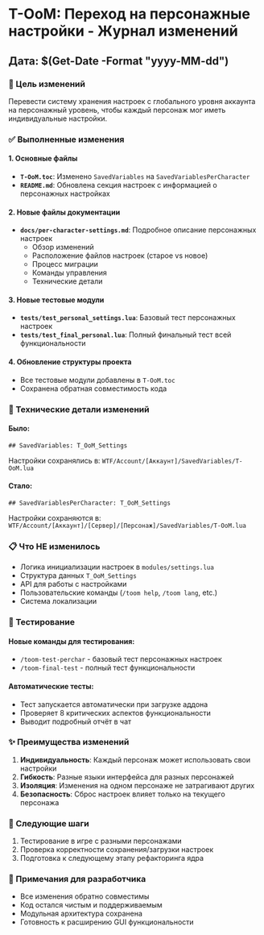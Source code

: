 # T-OoM: Переход на персонажные настройки - Журнал изменений

## Дата: $(Get-Date -Format "yyyy-MM-dd")

### 🎯 Цель изменений
Перевести систему хранения настроек с глобального уровня аккаунта на персонажный уровень, чтобы каждый персонаж мог иметь индивидуальные настройки.

### ✅ Выполненные изменения

#### 1. Основные файлы
- **`T-OoM.toc`**: Изменено `SavedVariables` на `SavedVariablesPerCharacter`
- **`README.md`**: Обновлена секция настроек с информацией о персонажных настройках

#### 2. Новые файлы документации
- **`docs/per-character-settings.md`**: Подробное описание персонажных настроек
  - Обзор изменений
  - Расположение файлов настроек (старое vs новое)
  - Процесс миграции
  - Команды управления
  - Технические детали

#### 3. Новые тестовые модули
- **`tests/test_personal_settings.lua`**: Базовый тест персонажных настроек
- **`tests/test_final_personal.lua`**: Полный финальный тест всей функциональности

#### 4. Обновление структуры проекта
- Все тестовые модули добавлены в `T-OoM.toc`
- Сохранена обратная совместимость кода

### 🔧 Технические детали изменений

#### Было:
```toc
## SavedVariables: T_OoM_Settings
```
Настройки сохранялись в: `WTF/Account/[Аккаунт]/SavedVariables/T-OoM.lua`

#### Стало:
```toc
## SavedVariablesPerCharacter: T_OoM_Settings
```
Настройки сохраняются в: `WTF/Account/[Аккаунт]/[Сервер]/[Персонаж]/SavedVariables/T-OoM.lua`

### 📋 Что НЕ изменилось
- Логика инициализации настроек в `modules/settings.lua`
- Структура данных `T_OoM_Settings`
- API для работы с настройками
- Пользовательские команды (`/toom help`, `/toom lang`, etc.)
- Система локализации

### 🧪 Тестирование

#### Новые команды для тестирования:
- `/toom-test-perchar` - базовый тест персонажных настроек
- `/toom-final-test` - полный тест функциональности

#### Автоматические тесты:
- Тест запускается автоматически при загрузке аддона
- Проверяет 8 критических аспектов функциональности
- Выводит подробный отчёт в чат

### ✨ Преимущества изменений

1. **Индивидуальность**: Каждый персонаж может использовать свои настройки
2. **Гибкость**: Разные языки интерфейса для разных персонажей
3. **Изоляция**: Изменения на одном персонаже не затрагивают других
4. **Безопасность**: Сброс настроек влияет только на текущего персонажа

### 🚀 Следующие шаги

1. Тестирование в игре с разными персонажами
2. Проверка корректности сохранения/загрузки настроек
3. Подготовка к следующему этапу рефакторинга ядра

### 📝 Примечания для разработчика

- Все изменения обратно совместимы
- Код остался чистым и поддерживаемым
- Модульная архитектура сохранена
- Готовность к расширению GUI функциональности
